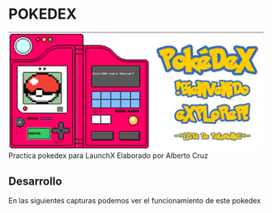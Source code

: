 # POKEDEX
![Image text](https://github.com/skrillheaven/POKEDEX/blob/3d304e95de9f380ba7b8c39d0c3f173483042287/capturas/busqueda.jpg)
Practica pokedex para LaunchX Elaborado por Alberto Cruz

<h2>Desarrollo </h2>
<p>En las siguientes capturas podemos ver el funcionamiento de este pokedex</p>

